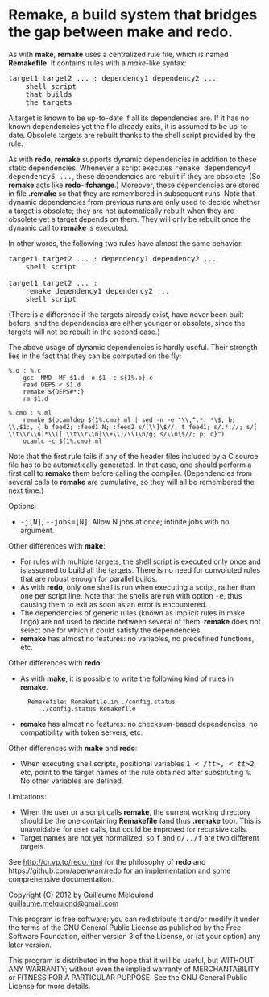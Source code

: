 Remake, a build system that bridges the gap between make and redo.
==========================================================

As with <b>make</b>, <b>remake</b> uses a centralized rule file, which is
named <b>Remakefile</b>. It contains rules with a <em>make</em>-like
syntax:

<pre>
target1 target2 ... : dependency1 dependency2 ...
	shell script
	that builds
	the targets
</pre>

A target is known to be up-to-date if all its dependencies are. If it
has no known dependencies yet the file already exits, it is assumed to
be up-to-date. Obsolete targets are rebuilt thanks to the shell script
provided by the rule.

As with <b>redo</b>, <b>remake</b> supports dynamic dependencies in
addition to these static dependencies. Whenever a script executes
<tt>remake dependency4 dependency5 ...</tt>, these dependencies are
rebuilt if they are obsolete. (So <b>remake</b> acts like
<b>redo-ifchange</b>.) Moreover, these dependencies are stored in file
<b>.remake</b> so that they are remembered in subsequent runs. Note that
dynamic dependencies from previous runs are only used to decide whether a
target is obsolete; they are not automatically rebuilt when they are
obsolete yet a target depends on them. They will only be rebuilt once the
dynamic call to <b>remake</b> is executed.

In other words, the following two rules have almost the same behavior.

<pre>
target1 target2 ... : dependency1 dependency2 ...
	shell script

target1 target2 ... :
	remake dependency1 dependency2 ...
	shell script
</pre>

(There is a difference if the targets already exist, have never been
built before, and the dependencies are either younger or obsolete, since
the targets will not be rebuilt in the second case.)

The above usage of dynamic dependencies is hardly useful. Their strength
lies in the fact that they can be computed on the fly:

	%.o : %.c
		gcc -MMD -MF $1.d -o $1 -c ${1%.o}.c
		read DEPS < $1.d
		remake ${DEPS#*:}
		rm $1.d

	%.cmo : %.ml
		remake $(ocamldep ${1%.cmo}.ml | sed -n -e "\\,^.*: *\$, b; \\,$1:, { b feed2; :feed1 N; :feed2 s/[\\]\$//; t feed1; s/.*://; s/[ \\t\\r\\n]*\\([ \\t\\r\\n]\\+\\)/\\1\n/g; s/\\n\$//; p; q}")
		ocamlc -c ${1%.cmo}.ml

Note that the first rule fails if any of the header files included by
a C source file has to be automatically generated. In that case, one
should perform a first call to <b>remake</b> them before calling the
compiler. (Dependencies from several calls to <b>remake</b> are
cumulative, so they will all be remembered the next time.)

Options:

- <tt>-j\[N\]</tt>, <tt>--jobs=\[N\]</tt>: Allow N jobs at once; infinite jobs
  with no argument.

Other differences with <b>make</b>:

- For rules with multiple targets, the shell script is executed only once
  and is assumed to build all the targets. There is no need for
  convoluted rules that are robust enough for parallel builds.
- As with <b>redo</b>, only one shell is run when executing a script,
  rather than one per script line. Note that the shells are run with
  option <tt>-e</tt>, thus causing them to exit as soon as an error is
  encountered.
- The dependencies of generic rules (known as implicit rules in make lingo)
  are not used to decide between several of them. <b>remake</b> does not
  select one for which it could satisfy the dependencies.
- <b>remake</b> has almost no features: no variables, no predefined
  functions, etc.

Other differences with <b>redo</b>:

- As with <b>make</b>, it is possible to write the following kind of rules
  in <b>remake</b>.

		Remakefile: Remakefile.in ./config.status
			./config.status Remakefile

- <b>remake</b> has almost no features: no checksum-based dependencies, no
  compatibility with token servers, etc.

Other differences with <b>make</b> and <b>redo</b>:

- When executing shell scripts, positional variables <tt>$1</tt>,
  <tt>$2</tt>, etc, point to the target names of the rule obtained after
  substituting <tt>%</tt>. No other variables are defined.

Limitations:

- When the user or a script calls <b>remake</b>, the current working
  directory should be the one containing <b>Remakefile</b> (and thus
  <b>.remake</b> too). This is unavoidable for user calls, but could be
  improved for recursive calls.
- Target names are not yet normalized, so <tt>f</tt> and <tt>d/../f</tt>
  are two different targets.

See <http://cr.yp.to/redo.html> for the philosophy of <b>redo</b> and
<https://github.com/apenwarr/redo> for an implementation and some comprehensive documentation.

Copyright (C) 2012 by Guillaume Melquiond <guillaume.melquiond@gmail.com>

This program is free software: you can redistribute it and/or modify
it under the terms of the GNU General Public License as published by
the Free Software Foundation, either version 3 of the License, or
(at your option) any later version.

This program is distributed in the hope that it will be useful,
but WITHOUT ANY WARRANTY; without even the implied warranty of
MERCHANTABILITY or FITNESS FOR A PARTICULAR PURPOSE.  See the
GNU General Public License for more details.

